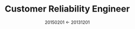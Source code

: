 ---
section: "Experience"
type: "Engineer"
title: "Customer Reliability Engineer"
company: "GE Digital"
timeframe: "2013-2015"
date: "20150201 <- 20131201"
edition: "aops"
---